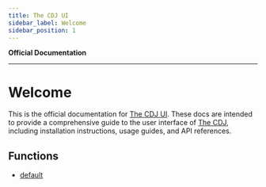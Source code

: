 ```yaml
---
title: The CDJ UI
sidebar_label: Welcome
sidebar_position: 1
---
```


**Official Documentation**

---

# Welcome

This is the official documentation for [The CDJ UI](https://github.com/cognovi-ai/the-cdj-ui). These docs are intended to provide a comprehensive guide to the user interface of [The CDJ](https://github.com/cognovi-ai/the-cdj), including installation instructions, usage guides, and API references.

## Functions

- [default](functions/default.md)
